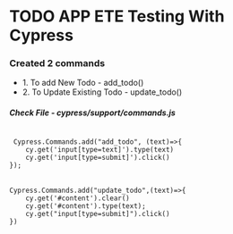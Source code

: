 # TODO APP ETE Testing With Cypress


 <h3>Created 2 commands</h3>
 <ul>
  <li>
  1. To add New Todo - add_todo()
  </li>
  <li>
    2. To Update Existing Todo - update_todo()
  </li>
 </ul>
 
 
 <h5> Check File - cypress/support/commands.js</h5>
 
 <code>
 Cypress.Commands.add("add_todo", (text)=>{
    cy.get('input[type=text]').type(text)
    cy.get('input[type=submit]').click()
});
</code>
<br />
<code>
Cypress.Commands.add("update_todo",(text)=>{
    cy.get('#content').clear()
    cy.get('#content').type(text);
    cy.get("input[type=submit]").click()
})
</code>

